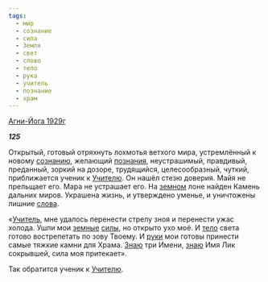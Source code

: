 ```yaml
---
tags:
  - мир
  - сознание
  - сила
  - Земля
  - свет
  - слово
  - тело
  - рука
  - учитель
  - познание
  - храм
---
```

[Агни-Йога 1929г](https://127.0.0.1:4002/agni/1929)

___125___

Открытый, готовый отряхнуть лохмотья ветхого мира, устремлённый к новому [сознанию](../../../tags/#сознание), желающий [познания](../../../tags/#познание), неустрашимый, правдивый, преданный, зоркий на дозоре, трудящийся, целесообразный, чуткий, приближается ученик к [Учителю](../../../tags/#учитель). Он нашёл стезю доверия. Майя не прельщает его. Мара не устрашает его. На [земном](../../../tags/#Земля) лоне найден Камень дальних миров. Украшена жизнь, и утверждено уменье, и уничтожены лишние [слова](../../../tags/#слово).   

«[Учитель](../../../tags/#учитель), мне удалось перенести стрелу зноя и перенести ужас холода. Ушли мои [земные](../../../tags/#Земля) [силы](../../../tags/#сила), но открыто ухо моё. И [тело](../../../tags/#тело) света готово вострепетать по зову Твоему. И [руки](../../../tags/#рука) мои готовы принести самые тяжкие камни для Храма. [Знаю](../../../tags/#познание) три Имени, [знаю](../../../tags/#познание) Имя Лик сокрывшей, сила моя притекает».   

Так обратится ученик к [Учителю](../../../tags/#учитель).